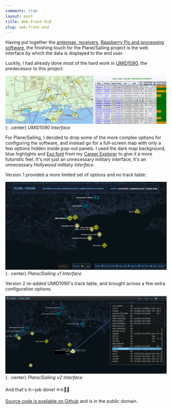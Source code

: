```yaml
---
comments: true
layout: post
title: Web Front-End
slug: web-front-end
---
```


Having put together the [antennas, receivers](./antenna-and-receiver/), [Raspberry Pis and processing software](./raspberry-pis-and-processing-software/), the finishing touch for the Plane/Sailing project is the web interface by which the data is displayed to the end user.

Luckily, I had already done most of the hard work in [UMID1090](https://github.com/ianrenton/umid1090), the predecessor to this project:

![UMID1090 Interface](/hardware/planesailing/umid1090.png){: .center}
*UMID1090 Interface*

For Plane/Sailing, I decided to drop some of the more complex options for configuring the software, and instead go for a full-screen map with only a few options hidden inside pop-out panels. I used the dark map background, blue highlights and [Exo font](https://fonts.google.com/specimen/Exo) from my [Career Explorer](https://careerexplorer.ianrenton.com/) to give it a more futuristic feel. It's not just an unnecessary military interface, it's an unnecessary *Hollywood military interface*.

Version 1 provided a more limited set of options and no track table:

![Plane/Sailing v1 Interface](/hardware/planesailing/ui.png){: .center}
*Plane/Sailing v1 Interface*

Version 2 re-added UMID1090's track table, and brought across a few extra configuration options.

![Plane/Sailing v2 Interface](/hardware/planesailing/ui2.png){: .center}
*Plane/Sailing v2 Interface*

And that's it&mdash;job done! ✈⛵🎉🍺

[Source code is available on Github](https://github.com/ianrenton/planesailing) and is in the public domain.